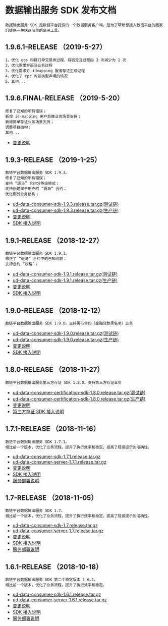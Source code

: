 
# 数据输出服务 SDK 发布文档

``` 引言
数据输出服务 SDK 是数链平台提供的一个数据服务客户端，是为了帮助想接入数链平台的商家们提供一种快速简单的使用工具。
```

## 1.9.6.1-RELEASE （2019-5-27）

```plaintext
1，优化 eos 构建订单交易体过程，将链交互过程由 3 次减少为 1 次
2，优化需求方斑马业务过程
3，优化需求方 idmapping 服务存证生成过程
4，优化了 rpc 内部类型声明的情况
5，其他...
```

## 1.9.6.FINAL-RELEASE （2019-5-20）

```plaintext
修复了已知的所有错误；
新增 id-mapping 用户影像业务场景支持；
新增简单存证业务场景支持；
调整项目结构；
其他...
```

* [变更说明](1.9.6/README.md)

## 1.9.3-RELEASE （2019-1-25）

```plaintext
数链平台数据输出服务 SDK 1.9.3。
修复了已知的所有错误；
支持 “斑马” 合约分等级模式；
支持创建属于用户的 “斑马” 合约；
优化部分业务结构；
```

* [ud-data-consumer-sdk-1.9.3.release.tar.gz(测试链)](1.9.3/preview-ud-data-consumer-sdk-1.9.3.release.tar.gz?raw=true)
* [ud-data-consumer-sdk-1.9.3.release.tar.gz(生产链)](1.9.3/ud-data-consumer-sdk-1.9.3.release.tar.gz?raw=true)
* [变更说明](1.9.3/README.md)
* [SDK 接入说明](1.9.3/SDK.md)

## 1.9.1-RELEASE （2018-12-27）

```plaintext
数链平台数据输出服务 SDK 1.9.1。
修正了 “斑马” 合约中的已知问题；
支持合约 “规格”；
```

* [ud-data-consumer-sdk-1.9.1.release.tar.gz(测试链)](1.9.1/preview-ud-data-consumer-sdk-1.9.1.release.tar.gz?raw=true)
* [ud-data-consumer-sdk-1.9.1.release.tar.gz(生产链)](1.9.1/ud-data-consumer-sdk-1.9.1.release.tar.gz?raw=true)
* [变更说明](1.9.1/README.md)
* [SDK 接入说明](1.9.1/SDK.md)

## 1.9.0-RELEASE （2018-12-12）

```plaintext
数链平台数据输出服务 SDK 1.9.0。支持斑马合约（金融贷款黑名单）业务
```

* [ud-data-consumer-sdk-1.9.0.release.tar.gz(测试链)](1.9/preview-ud-data-consumer-core-1.9.0.zebra.release.tar.gz?raw=true)
* [ud-data-consumer-sdk-1.9.0.release.tar.gz(生产链)](1.9/ud-data-consumer-core-1.9.0.zebra.release.tar.gz?raw=true)
* [变更说明](1.9/README.md)
* [SDK 接入说明](1.9/SDK.md)

## 1.8.0-RELEASE （2018-11-27）

```plaintext
数链平台数据输出服务第三方存证 SDK 1.8.0。支持第三方存证业务
```

* [ud-data-consumer-certification-sdk-1.8.0.release.tar.gz(测试链)](1.8/preview-ud-data-consumer-certification-1.8.0.release.tar.gz?raw=true)
* [ud-data-consumer-certification-sdk-1.8.0.release.tar.gz(生产链)](1.8/ud-data-consumer-certification-1.8.0.release.tar.gz?raw=true)
* [变更说明](1.8/README.md)
* [第三方存证 SDK 接入说明](1.8/SDK.md)

## 1.7.1-RELEASE （2018-11-16）

```plaintext
数链平台数据输出服务 SDK 1.7.1。
相比前一个版本，优化了业务流程，提升了执行效率和稳定，提高了错误提示的准确性。
```

* [ud-data-consumer-sdk-1.7.1.release.tar.gz](1.7.1/ud-data-consumer-sdk-1.7.1.release.tar.gz?raw=true)
* [ud-data-consumer-server-1.7.1.release.tar.gz](1.7.1/ud-data-consumer-server-1.7.1.release.tar.gz?raw=true)
* [变更说明](1.7.1/README.md)
* [SDK 接入说明](1.7.1/SDK.md)
* [服务部署说明](1.7.1/DEPLOY.md)

## 1.7-RELEASE （2018-11-05）

```plaintext
数链平台数据输出服务 SDK 1.7。
相比前一个版本，优化了业务流程，提升了执行效率和稳定，提高了错误提示的准确性。
```

* [ud-data-consumer-sdk-1.7.release.tar.gz](1.7/ud-data-consumer-sdk-1.7.release.tar.gz?raw=true)
* [ud-data-consumer-server-1.7.release.tar.gz](1.7/ud-data-consumer-server-1.7.release.tar.gz?raw=true)
* [变更说明](1.7/README.md)
* [SDK 接入说明](1.7/SDK.md)
* [服务部署说明](1.7/DEPLOY.md)

## 1.6.1-RELEASE （2018-10-18）

```plaintext
数链平台数据输出服务 SDK 第二个稳定版本 1.6.1。
相比前一个版本，优化了业务流程，提升了执行效率和稳定。
```

* [ud-data-consumer-sdk-1.6.1.release.tar.gz](1.6.1/ud-data-consumer-sdk-1.6.1.release.tar.gz?raw=true)
* [ud-data-consumer-server-1.6.1.release.tar.gz](1.6.1/ud-data-consumer-server-1.6.1.release.tar.gz?raw=true)
* [变更说明](1.6.1/README.md)
* [SDK 接入说明](1.6.1/SDK.md)
* [服务部署说明](1.6.1/DEPLOY.md)
